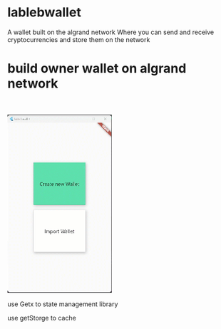 # lablebwallet

A wallet built on the algrand network
Where you can send and receive cryptocurrencies and store them on the network

<h1>build owner wallet on algrand network</h1>
</br>
</br>
<img src="/screenShot/2022-07-14_16-55-12.gif"></img>

<p>use Getx to state management library </p>
<p>use getStorge to cache </p>
